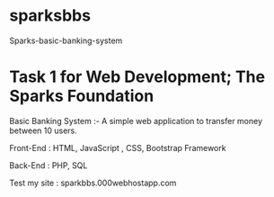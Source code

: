 # sparksbbs
Sparks-basic-banking-system

# Task 1 for Web Development; The Sparks Foundation

Basic Banking System :- A simple web application to transfer money between 10 users.

Front-End : HTML, JavaScript , CSS, Bootstrap Framework

Back-End : PHP, SQL

Test my site : sparkbbs.000webhostapp.com

